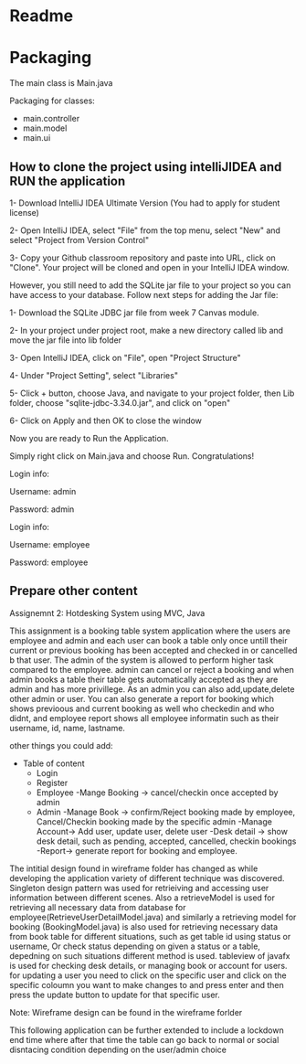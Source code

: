 # Readme 

# Packaging
The main class is Main.java

Packaging for classes:
 - main.controller
 - main.model
 - main.ui

## How to clone the project using intelliJIDEA and RUN the application
1- Download IntelliJ IDEA Ultimate Version (You had to apply for student license)

2- Open IntelliJ IDEA, select "File" from the top menu, select "New" and select "Project from Version Control"  

3- Copy your Github classroom repository and paste into URL, click on "Clone".
 Your project will be cloned and open in your IntelliJ IDEA window.
 
 However, you still need to add the SQLite jar file to your project so you can have access to your database. Follow next steps for adding the Jar file:
 
1- Download the SQLite JDBC jar file from week 7 Canvas module.

2- In your project under project root, make a new directory called lib and move the jar file into lib folder

3- Open IntelliJ IDEA, click on "File", open "Project Structure"

4- Under "Project Setting", select "Libraries"

5- Click + button, choose Java, and navigate to your project folder, then Lib folder, choose "sqlite-jdbc-3.34.0.jar", and click on "open"

6- Click on Apply and then OK to close the window

Now you are ready to Run the Application.

Simply right click on Main.java and choose Run.
Congratulations!

Login info:

Username: admin

Password: admin

Login info:

Username: employee	

Password: employee


## Prepare other content

Assignemnt 2: Hotdesking System using MVC, Java

This assignment is a booking table system application where the users are employee and admin and each user can book a table
only once untill their current or previous booking has been accepted and checked in or cancelled b that user. The admin of the system
is allowed to perform higher task compared to the employee. admin can cancel or reject a booking and when admin books a table their table gets automatically accepted
as they are admin and has more privillege. As an admin you can also add,update,delete other admin or user. You can also generate 
a report for booking which shows previoous and current booking as well who checkedin and who didnt, and employee report shows all employee 
informatin such as their username, id, name, lastname.

other things you could add:

- Table of content
	- Login 
	- Register 
	- Employee
		-Mange Booking -> cancel/checkin once accepted by admin 
	- Admin
		-Manage Book -> confirm/Reject booking made by employee, Cancel/Checkin booking made by the specific admin
		-Manage Account-> Add user, update user, delete user
		-Desk detail -> show desk detail, such as pending, accepted, cancelled, checkin bookings
		-Report-> generate report for booking and employee.

The intitial design found in wireframe folder has changed as while developing the application variety of different technique 
was discovered. Singleton design pattern was used for retrieiving and accessing user information between different scenes.
Also a retrieveModel is used for retrieving all necessary data from database for employee(RetrieveUserDetailModel.java) and similarly a 
retrieving model for booking (BookingModel.java) is also used for retrieving necessary data from book table for different situations,
such as get table id using status or username, Or check status depending on given a status or a table,
depedning on such situations different method is used. tableview of javafx is used for checking desk details, or managing book or account
for users. for updating a user you need to click on the specific user and click on the specific coloumn you want to make changes to and
press enter and then press the update button to update for that specific user.

Note: Wireframe design can be found in the wireframe forlder

This following application can be further extended to include a lockdown end time where after that time the table can go 
back to normal or social disntacing condition depending on the user/admin choice




